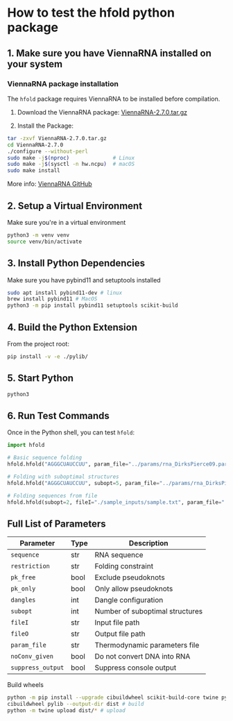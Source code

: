 # How to test the hfold python package

## 1. Make sure you have ViennaRNA installed on your system
### ViennaRNA package installation
The `hfold` package requires ViennaRNA to be installed before compilation.

1. Download the ViennaRNA package: [ViennaRNA-2.7.0.tar.gz](https://github.com/ViennaRNA/ViennaRNA/releases/download/v2.7.0/ViennaRNA-2.7.0.tar.gz)


2. Install the Package:
```bash
tar -zxvf ViennaRNA-2.7.0.tar.gz
cd ViennaRNA-2.7.0
./configure --without-perl
sudo make -j$(nproc)              # Linux
sudo make -j$(sysctl -n hw.ncpu)  # macOS
sudo make install
```
More info: [ViennaRNA GitHub](https://github.com/ViennaRNA/ViennaRNA) 

## 2. Setup a Virtual Environment
Make sure you're in a virtual environment
```bash
python3 -m venv venv
source venv/bin/activate
```

## 3. Install Python Dependencies
Make sure you have pybind11 and setuptools installed
```bash
sudo apt install pybind11-dev # linux
brew install pybind11 # MacOS
python3 -m pip install pybind11 setuptools scikit-build
```

## 4. Build the Python Extension
From the project root:
```bash
pip install -v -e ./pylib/
```

## 5. Start Python
```bash
python3
```

## 6. Run Test Commands
Once in the Python shell, you can test `hfold`:
```python
import hfold

# Basic sequence folding
hfold.hfold("AGGGCUAUCCUU", param_file="../params/rna_DirksPierce09.par")[0][0]

# Folding with suboptimal structures
hfold.hfold("AGGGCUAUCCUU", subopt=5, param_file="../params/rna_DirksPierce09.par")[0]

# Folding sequences from file
hfold.hfold(subopt=2, fileI="./sample_inputs/sample.txt", param_file="../params/rna_DirksPierce09.par")
```

## Full List of Parameters
| Parameter        | Type   | Description                     |
|------------------|--------|---------------------------------|
| `sequence`       | str    | RNA sequence                    |
| `restriction`    | str    | Folding constraint              |
| `pk_free`        | bool   | Exclude pseudoknots             |
| `pk_only`        | bool   | Only allow pseudoknots          |
| `dangles`        | int    | Dangle configuration            |
| `subopt`         | int    | Number of suboptimal structures |
| `fileI`          | str    | Input file path                 |
| `fileO`          | str    | Output file path                |
| `param_file`     | str    | Thermodynamic parameters file   |
| `noConv_given`   | bool   | Do not convert DNA into RNA     |
| `suppress_output`| bool   | Suppress console output         |


Build wheels 
```bash
python -m pip install --upgrade cibuildwheel scikit-build-core twine pybind11 setuptools # install pre-req
cibuildwheel pylib --output-dir dist # build
python -m twine upload dist/* # upload
```